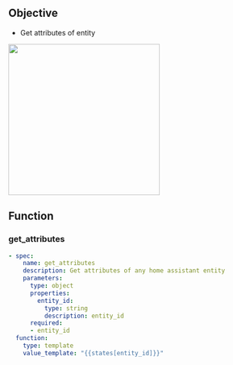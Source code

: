 ## Objective
- Get attributes of entity

<img width="300" src="https://github.com/jekalmin/extended_openai_conversation/assets/2917984/5994c7a0-1370-4924-bed8-d2e77ec1d11d">


## Function

### get_attributes
```yaml
- spec:
    name: get_attributes
    description: Get attributes of any home assistant entity
    parameters:
      type: object
      properties:
        entity_id:
          type: string
          description: entity_id
      required:
      - entity_id
  function:
    type: template
    value_template: "{{states[entity_id]}}"
```